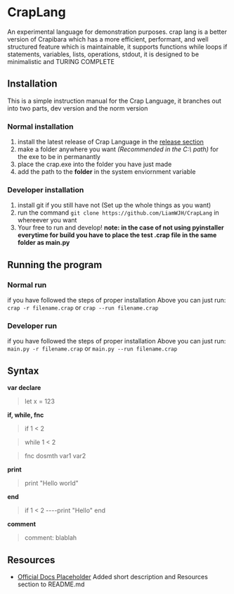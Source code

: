 # CrapLang

An experimental language for demonstration purposes.
crap lang is a better version of Crapibara which has a more efficient, performant, and well structured feature which is maintainable,
it supports functions while loops if statements, variables, lists, operations, stdout,
it is designed to be minimalistic and TURING COMPLETE

## Installation
This is a simple instruction manual for the Crap Language, it branches out into two parts, dev version and the norm version

### Normal installation
 1. install the latest release of Crap Language in the [release section](https://github.com/LiamWJH/CrapLang/releases/latest)
 2. make a folder anywhere you want _(Recommended in the C:\ path)_ for the exe to be in permanantly
 3. place the crap.exe into the folder you have just made
 4. add the path to the **folder** in the system enviornment variable

### Developer installation
 1. install git if you still have not (Set up the whole things as you want)
 2. run the command `git clone https://github.com/LiamWJH/CrapLang` in whereever you want
 3. Your free to run and develop! **note: in the case of not using pyinstaller everytime for build you have to place the test .crap file in the same folder as main.py**

## Running the program

### Normal run
if you have followed the steps of proper installation Above you can just run:
`crap -r filename.crap` or `crap --run filename.crap`

### Developer run
if you have followed the steps of proper installation Above you can just run:
`main.py -r filename.crap` or `main.py --run filename.crap`

## Syntax

**var declare**
> let x = 123

**if, while, fnc**
> if 1 < 2

> while 1 < 2

> fnc dosmth var1 var2

**print**
> print "Hello world"

**end**
> if 1 < 2
> ----print "Hello"
> end

**comment**
>comment: blablah

## Resources
- [Official Docs Placeholder]([https://example.com](https://github.com/LiamWJH/CrapLang/blob/main/documents/Officialdocumentation))
Added short description and Resources section to README.md
